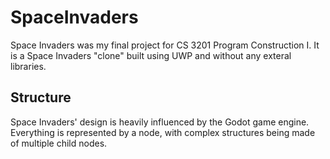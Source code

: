 # SpaceInvaders

Space Invaders was my final project for CS 3201 Program Construction I. It is a Space Invaders "clone" built using UWP and without any exteral libraries.

## Structure

Space Invaders' design is heavily influenced by the Godot game engine. Everything is represented by a node, with complex structures being made of multiple child nodes.
